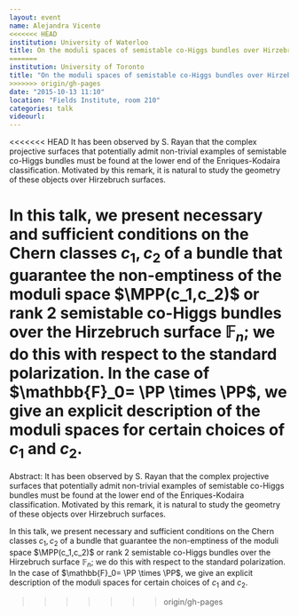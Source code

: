 ```yaml
---
layout: event
name: Alejandra Vicente
<<<<<<< HEAD
institution: University of Waterloo
title: On the moduli spaces of semistable co-Higgs bundles over Hirzebruch surfaces
=======
institution: University of Toronto
title: "On the moduli spaces of semistable co-Higgs bundles over Hirzebruch surfaces."
>>>>>>> origin/gh-pages
date: "2015-10-13 11:10"
location: "Fields Institute, room 210"
categories: talk
videourl:
---
```

<<<<<<< HEAD
It has been observed by S. Rayan that the complex projective surfaces that potentially admit non-trivial examples of semistable co-Higgs bundles must be found at the lower end of the Enriques-Kodaira classification. Motivated by this remark, it is natural to study the geometry of these objects over Hirzebruch surfaces.


In this talk, we present necessary and sufficient conditions on the Chern classes $c_1,c_2$ of a bundle that guarantee the non-emptiness of the moduli space $\MPP(c_1,c_2)$ or rank 2 semistable co-Higgs bundles over the Hirzebruch surface $\mathbb{F}_n$; we do this with respect to the standard polarization. In the case of $\mathbb{F}_0= \PP \times \PP$, we give an explicit description of the moduli spaces for certain choices of $c_1$ and $c_2$. 
=======
Abstract: It has been observed by S. Rayan that the complex projective surfaces that potentially admit non-trivial 
examples of semistable co-Higgs bundles must be found at the lower end of the Enriques-Kodaira classification. 
Motivated by this remark, it is natural to study the geometry of these objects over Hirzebruch surfaces.


In this talk, we present necessary and sufficient conditions on the Chern classes $c_1,c_2$ of a bundle that 
guarantee the non-emptiness of the moduli space $\MPP(c_1,c_2)$ or rank 2 semistable co-Higgs bundles over the 
Hirzebruch surface $\mathbb{F}_n$; we do this with respect to the standard polarization. In the case of 
$\mathbb{F}_0= \PP \times \PP$, we give an explicit description of the moduli spaces for certain choices of 
$c_1$ and $c_2$. 
>>>>>>> origin/gh-pages
